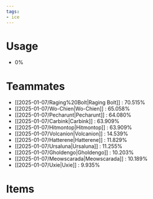 ```yaml
---
tags:
- ice
---
```

# Usage
- 0%
# Teammates
- [[2025-01-07/Raging%20Bolt|Raging Bolt]] : 70.515%
- [[2025-01-07/Wo-Chien|Wo-Chien]] : 65.058%
- [[2025-01-07/Pecharunt|Pecharunt]] : 64.080%
- [[2025-01-07/Carbink|Carbink]] : 63.909%
- [[2025-01-07/Hitmontop|Hitmontop]] : 63.909%
- [[2025-01-07/Volcanion|Volcanion]] : 14.539%
- [[2025-01-07/Hatterene|Hatterene]] : 11.829%
- [[2025-01-07/Ursaluna|Ursaluna]] : 11.255%
- [[2025-01-07/Gholdengo|Gholdengo]] : 10.203%
- [[2025-01-07/Meowscarada|Meowscarada]] : 10.189%
- [[2025-01-07/Uxie|Uxie]] : 9.935%
# Items